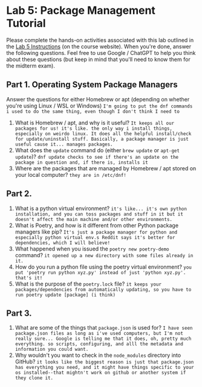 # Lab 5: Package Management Tutorial
Please complete the hands-on activities associated with this lab outlined in the <a href="https://csci338.github.io/fall2024/assignments/lab05" target="_blank">Lab 5 Instructions</a> (on the course website). When you're done, answer the following questions. Feel free to use Google / ChatGPT to help you think about these questions (but keep in mind that you'll need to know them for the midterm exam).

## Part 1. Operating System Package Managers
Answer the questions for either Homebrew or apt (depending on whether you're using Linux / WSL or Windows)
`I'm going to put the dnf commands i used to do the same thing, even though I don't think I need to`

1. What is Homebrew / apt, and why is it useful?
`It keeps all our packages for us! it's like. the only way i install things, especially on weirdo linux. It does all the helpful install/check for update/uninstall stuff. Basically, a package manager is just useful cause it... manages packages.`
2. What does the `update` command do (either `brew update` or `apt-get update`)?
`dnf update checks to see if there's an update on the package in question and, if there is, installs it`
3. Where are the packages that are managed by Homebrew / apt stored on your local computer?
`they are in /etc/dnf!`

## Part 2.
1. What is a python virtual environment?
`it's like... it's own python installation, and you can toss packages and stuff in it but it doesn't affect the main machine and/or other environments.`
2. What is Poetry, and how is it different from other Python package managers like pip?
`It's just a package manager for python and especially python virtual env.s Reddit says it's better for dependencies, which I will believe!`
3. What happened when you issued the `poetry new poetry-demo` command?
`it opened up a new directory with some files already in it.   `
4. How do you run a python file using the poetry virtual environment?
`you put 'poetry run python xyz.py' instead of just 'python xyz.py'. that's it!`
5. What is the purpose of the `poetry.lock` file?
`it keeps your packages/dependencies from automatically updating, so you have to run poetry update [package] (i think)`

## Part 3.
1. What are some of the things that `package.json` is used for?
`I have seen package.json files as long as i've used computers, but I'm not really sure... Google is telling me that it does, oh, pretty much everything. so scripts, configuring, and alll the metadata and information you could want.`
2. Why wouldn't you want to check in the `node_modules` directory into GitHub?
`it looks like the biggest reason is just that package.json has everything you need, and it might have things specific to your os installed--that mightn't work on github or another system if they clone it. `


